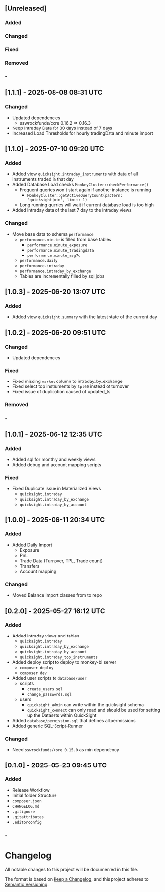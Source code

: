 ## [Unreleased]
### Added
### Changed
### Fixed
### Removed
### -


## [1.1.1] - 2025-08-08 08:31 UTC
### Changed
- Updated dependencies
  - sswrockfunds/core 0.16.2 => 0.16.3
- Keep Intraday Data for 30 days instead of 7 days
- Increased Load Thresholds for hourly tradingData and minute import

## [1.1.0] - 2025-07-10 09:20 UTC
### Added
- Added view `quicksight.intraday_instruments` with data of all instruments traded in that day
- Added Database Load checks `MonkeyCluster::checkPerformance()`
  - Frequent queries won't start again if another instance is running
    - `MonkeyCluster::getActiveQueryCount(pattern: 'quicksight|min', limit: 1)`
  - Long running queries will wait if current database load is too high
- Added intraday data of the last 7 day to the intraday views
### Changed
- Move base data to schema `performance`
  - `performance.minute` is filled from base tables
    - `performance.minute_exposure`
    - `performance.minute_tradingdata`
    - `performance.minute_avg7d`
  - `performance.daily`
  - `performance.intraday`
  - `performance.intraday_by_exchange`
  - Tables are incrementally filled by sql jobs

## [1.0.3] - 2025-06-20 13:07 UTC
### Added
- Added view `quicksight.summary` with the latest state of the current day

## [1.0.2] - 2025-06-20 09:51 UTC
### Changed
- Updated dependencies
### Fixed
- Fixed missing `market` column to intraday_by_exchange
- Fixed select top instruments by `tpl60` instead of turnover
- Fixed issue of duplication caused of updated_ts
### Removed
### -

## [1.0.1] - 2025-06-12 12:35 UTC
### Added
- Added sql for monthly and weekly views
- Added debug and account mapping scripts
### Fixed
- Fixed Duplicate issue in Materialized Views
  - `quicksight.intraday`
  - `quicksight.intraday_by_exchange`
  - `quicksight.intraday_by_account`

## [1.0.0] - 2025-06-11 20:34 UTC
### Added
- Added Daily Import
  - Exposure
  - PnL
  - Trade Data (Turnover, TPL, Trade count)
  - Transfers
  - Account mapping
### Changed
- Moved Balance Import classes from to repo

## [0.2.0] - 2025-05-27 16:12 UTC
### Added
- Added intraday views and tables
  - `quicksight.intraday`
  - `quicksight.intraday_by_exchange`
  - `quicksight.intraday_by_account`
  - `quicksight.intraday_top_instruments`
- Added deploy script to deploy to monkey-bi server
  - `composer deploy`
  - `composer dev`
- Added user scripts to `database/user`
  - scripts
    - `create_users.sql`
    - `change_passwords.sql`
  - users
    - `quicksight_admin` can write within the quicksight schema
    - `quicksight_connect` can only read and should be used for setting up the Datasets within QuickSight
- Added `database/permission.sql` that defines all permissions
- Added generic SQL-Script-Runner
### Changed
- Need `sswrockfunds/core 0.15.0` as min dependency

## [0.1.0] - 2025-05-23 09:45 UTC
### Added
- Release Workflow
- Initial folder Structure
- `composer.json`
- `CHANGELOG.md`
- `.gitignore`
- `.gitattributes`
- `.editorconfig`
### -

# Changelog
All notable changes to this project will be documented in this file.

The format is based on [Keep a Changelog](https://keepachangelog.com/en/1.0.0/),
and this project adheres to [Semantic Versioning](https://semver.org/spec/v2.0.0.html).
